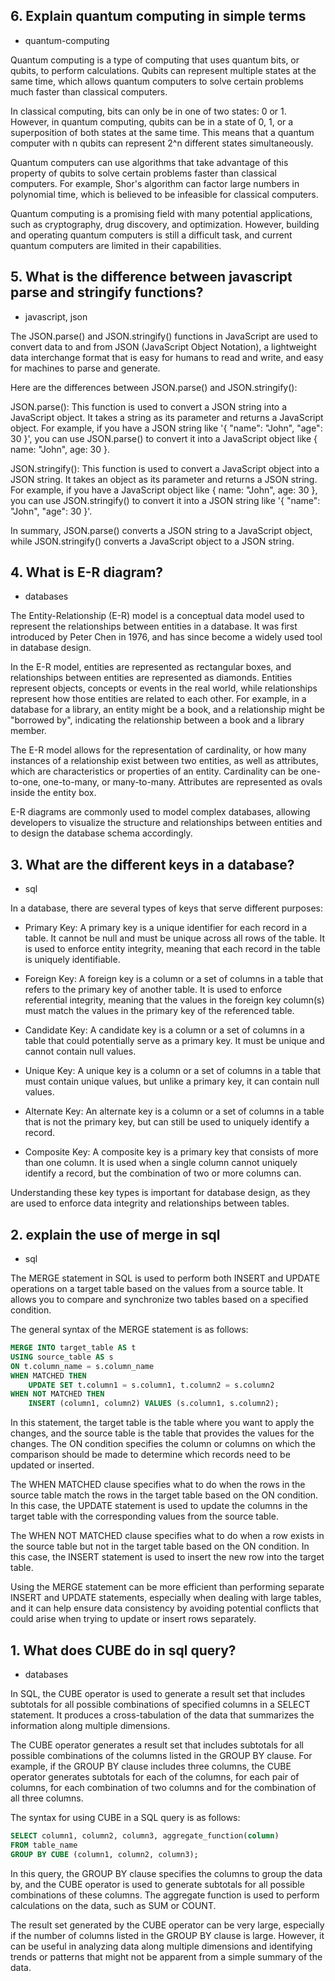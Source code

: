 ## 6. Explain quantum computing in simple terms
- quantum-computing

Quantum computing is a type of computing that uses quantum bits, or qubits, to perform calculations. Qubits can represent multiple states at the same time, which allows quantum computers to solve certain problems much faster than classical computers.

In classical computing, bits can only be in one of two states: 0 or 1. However, in quantum computing, qubits can be in a state of 0, 1, or a superposition of both states at the same time. This means that a quantum computer with n qubits can represent 2^n different states simultaneously.

Quantum computers can use algorithms that take advantage of this property of qubits to solve certain problems faster than classical computers. For example, Shor's algorithm can factor large numbers in polynomial time, which is believed to be infeasible for classical computers.

Quantum computing is a promising field with many potential applications, such as cryptography, drug discovery, and optimization. However, building and operating quantum computers is still a difficult task, and current quantum computers are limited in their capabilities.

## 5. What is the difference between javascript parse and stringify functions?
- javascript, json

The JSON.parse() and JSON.stringify() functions in JavaScript are used to convert data to and from JSON (JavaScript Object Notation), a lightweight data interchange format that is easy for humans to read and write, and easy for machines to parse and generate.

Here are the differences between JSON.parse() and JSON.stringify():

JSON.parse(): This function is used to convert a JSON string into a JavaScript object. It takes a string as its parameter and returns a JavaScript object. For example, if you have a JSON string like '{ "name": "John", "age": 30 }', you can use JSON.parse() to convert it into a JavaScript object like { name: "John", age: 30 }.

JSON.stringify(): This function is used to convert a JavaScript object into a JSON string. It takes an object as its parameter and returns a JSON string. For example, if you have a JavaScript object like { name: "John", age: 30 }, you can use JSON.stringify() to convert it into a JSON string like '{ "name": "John", "age": 30 }'.

In summary, JSON.parse() converts a JSON string to a JavaScript object, while JSON.stringify() converts a JavaScript object to a JSON string.

## 4. What is E-R diagram?
- databases

The Entity-Relationship (E-R) model is a conceptual data model used to represent the relationships between entities in a database. It was first introduced by Peter Chen in 1976, and has since become a widely used tool in database design.

In the E-R model, entities are represented as rectangular boxes, and relationships between entities are represented as diamonds. Entities represent objects, concepts or events in the real world, while relationships represent how those entities are related to each other. For example, in a database for a library, an entity might be a book, and a relationship might be "borrowed by", indicating the relationship between a book and a library member.

The E-R model allows for the representation of cardinality, or how many instances of a relationship exist between two entities, as well as attributes, which are characteristics or properties of an entity. Cardinality can be one-to-one, one-to-many, or many-to-many. Attributes are represented as ovals inside the entity box.

E-R diagrams are commonly used to model complex databases, allowing developers to visualize the structure and relationships between entities and to design the database schema accordingly.

## 3. What are the different keys in a database?
- sql

In a database, there are several types of keys that serve different purposes:

- Primary Key: A primary key is a unique identifier for each record in a table. It cannot be null and must be unique across all rows of the table. It is used to enforce entity integrity, meaning that each record in the table is uniquely identifiable.

- Foreign Key: A foreign key is a column or a set of columns in a table that refers to the primary key of another table. It is used to enforce referential integrity, meaning that the values in the foreign key column(s) must match the values in the primary key of the referenced table.

- Candidate Key: A candidate key is a column or a set of columns in a table that could potentially serve as a primary key. It must be unique and cannot contain null values.

- Unique Key: A unique key is a column or a set of columns in a table that must contain unique values, but unlike a primary key, it can contain null values.

- Alternate Key: An alternate key is a column or a set of columns in a table that is not the primary key, but can still be used to uniquely identify a record.

- Composite Key: A composite key is a primary key that consists of more than one column. It is used when a single column cannot uniquely identify a record, but the combination of two or more columns can.

Understanding these key types is important for database design, as they are used to enforce data integrity and relationships between tables.

## 2. explain the use of merge in sql
- sql 

The MERGE statement in SQL is used to perform both INSERT and UPDATE operations on a target table based on the values from a source table. It allows you to compare and synchronize two tables based on a specified condition.

The general syntax of the MERGE statement is as follows:
    
```sql
MERGE INTO target_table AS t
USING source_table AS s
ON t.column_name = s.column_name
WHEN MATCHED THEN 
    UPDATE SET t.column1 = s.column1, t.column2 = s.column2
WHEN NOT MATCHED THEN
    INSERT (column1, column2) VALUES (s.column1, s.column2);
```
In this statement, the target table is the table where you want to apply the changes, and the source table is the table that provides the values for the changes. The ON condition specifies the column or columns on which the comparison should be made to determine which records need to be updated or inserted.

The WHEN MATCHED clause specifies what to do when the rows in the source table match the rows in the target table based on the ON condition. In this case, the UPDATE statement is used to update the columns in the target table with the corresponding values from the source table.

The WHEN NOT MATCHED clause specifies what to do when a row exists in the source table but not in the target table based on the ON condition. In this case, the INSERT statement is used to insert the new row into the target table.

Using the MERGE statement can be more efficient than performing separate INSERT and UPDATE statements, especially when dealing with large tables, and it can help ensure data consistency by avoiding potential conflicts that could arise when trying to update or insert rows separately.


## 1. What does CUBE do in sql query?
- databases

In SQL, the CUBE operator is used to generate a result set that includes subtotals for all possible combinations of specified columns in a SELECT statement. It produces a cross-tabulation of the data that summarizes the information along multiple dimensions.

The CUBE operator generates a result set that includes subtotals for all possible combinations of the columns listed in the GROUP BY clause. For example, if the GROUP BY clause includes three columns, the CUBE operator generates subtotals for each of the columns, for each pair of columns, for each combination of two columns and for the combination of all three columns.

The syntax for using CUBE in a SQL query is as follows:
  
```sql
SELECT column1, column2, column3, aggregate_function(column)
FROM table_name
GROUP BY CUBE (column1, column2, column3);
```
In this query, the GROUP BY clause specifies the columns to group the data by, and the CUBE operator is used to generate subtotals for all possible combinations of these columns. The aggregate function is used to perform calculations on the data, such as SUM or COUNT.

The result set generated by the CUBE operator can be very large, especially if the number of columns listed in the GROUP BY clause is large. However, it can be useful in analyzing data along multiple dimensions and identifying trends or patterns that might not be apparent from a simple summary of the data.

